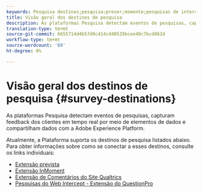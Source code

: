 ```yaml
---
keywords: Pesquisa destinos;pesquisa;prever;momento;pesquisas de interceptação na Web;qualidade
title: Visão geral dos destinos de pesquisa
description: As plataformas Pesquisa detectam eventos de pesquisas, capturam feedback dos clientes em tempo real por meio de elementos de dados e compartilham dados com a Adobe Experience Platform.
translation-type: tm+mt
source-git-commit: 6655714d4b57d9c414cd40529bcee48c7bcd862d
workflow-type: tm+mt
source-wordcount: '89'
ht-degree: 0%

---
```



# Visão geral dos destinos de pesquisa {#survey-destinations}

As plataformas Pesquisa detectam eventos de pesquisas, capturam feedback dos clientes em tempo real por meio de elementos de dados e compartilham dados com a Adobe Experience Platform.

Atualmente, a Plataforma suporta os destinos de pesquisa listados abaixo. Para obter informações sobre como se conectar a esses destinos, consulte os links individuais:

- [Extensão prevista](./foresee.md)
- [Extensão InMoment](./inmoment.md)
- [Extensão de Comentários do Site Qualtrics](./qualtrics.md)
- [Pesquisas do Web Intercept - Extensão do QuestionPro](./web-intercept-surveys.md)
